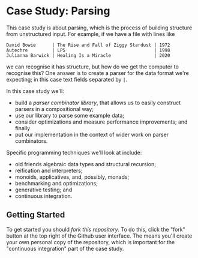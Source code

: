 # Case Study: Parsing

This case study is about parsing, which is the process of building structure from unstructured input. For example, if we have a file with lines like

```
David Bowie      | The Rise and Fall of Ziggy Stardust | 1972
Autechre         | LP5                                 | 1998
Julianna Barwick | Healing Is a Miracle                | 2020
```

we can recognise it has structure, but how do we get the computer to recognise this? One answer is to create a parser for the data format we're expecting; in this case text fields separated by `|`.

In this case study we'll:

- build a *parser combinator library*, that allows us to easily construct parsers in a compositional way;
- use our library to parse some example data;
- consider optimizations and measure performance improvements; and finally
- put our implementation in the context of wider work on parser combinators.

Specific programming techniques we'll look at include:

- old friends algebraic data types and structural recursion;
- reification and interpreters;
- monoids, applicatives, and, possibly, monads;
- benchmarking and optimizations;
- generative testing; and
- continuous integration.


## Getting Started

To get started you should *fork this repository*. To do this, click the "fork" button at the top right of the Github user interface. The means you'll create your own personal copy of the repository, which is important for the "continuous integration" part of the case study.
